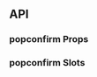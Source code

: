 ## API

### popconfirm Props

<field-table :data="resultProps"/>

### popconfirm Slots

<field-table :data="resultSlots"/>

<script setup>
import { ref } from 'vue';

const resultProps = ref([
  {
    name: 'status',
    desc: '结果页显示的状态',
    type: '\'info\' | \'success\' | \'warning\' | \'error\' | \'403\' | \'404\' | \'500\' | null',
    value: '\'info\'',
  },
  {
    name: 'title',
    desc: '标题内容',
    type: 'string',
    value: '-',
  },
  {
    name: 'subtitle',
    desc: '子标题内容',
    type: 'string',
    value: '-',
  },
]);

const resultSlots = ref([
  {
    name: 'icon',
    desc: '图标',
    type: '-',
  },
  {
    name: 'title',
    desc: '标题',
    type: '-',
  },
  {
    name: 'subtitle',
    desc: '副标题',
    type: '-',
  },
  {
    name: 'extra',
    desc: '操作区',
    type: '-',
    value: '2.8.0',
  },
  {
    name: 'default',
    desc: '默认插槽',
    type: '-',
    value: '2.8.0',
  },
]);
</script>

